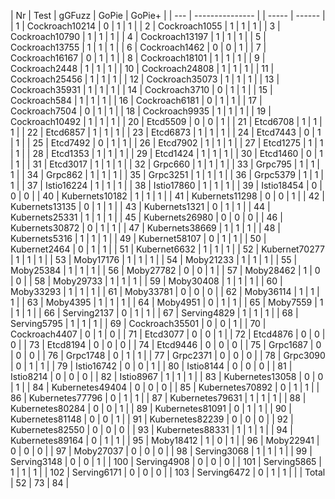 | Nr  | Test            | gGFuzz | GoPie | GoPie+ |
| --- | --------------- |       | ----- | ------ |
| 1   | Cockroach10214  | 0     | 1     | 1      |
| 2   | Cockroach1055   | 1     | 1     | 1      |
| 3   | Cockroach10790  | 1     | 1     | 1      |
| 4   | Cockroach13197  | 1     | 1     | 1      |
| 5   | Cockroach13755  | 1     | 1     | 1      |
| 6   | Cockroach1462   | 0     | 0     | 1      |
| 7   | Cockroach16167  | 0     | 1     | 1      |
| 8   | Cockroach18101  | 1     | 1     | 1      |
| 9   | Cockroach2448   | 1     | 1     | 1      |
| 10  | Cockroach24808  | 1     | 1     | 1      |
| 11  | Cockroach25456  | 1     | 1     | 1      |
| 12  | Cockroach35073  | 1     | 1     | 1      |
| 13  | Cockroach35931  | 1     | 1     | 1      |
| 14  | Cockroach3710   | 0     | 1     | 1      |
| 15  | Cockroach584    | 1     | 1     | 1      |
| 16  | Cockroach6181   | 0     | 1     | 1      |
| 17  | Cockroach7504   | 0     | 1     | 1      |
| 18  | Cockroach9935   | 1     | 1     | 1      |
| 19  | Cockroach10492  | 1     | 1     | 1      |
| 20  | Etcd5509        | 0     | 0     | 1      |
| 21  | Etcd6708        | 1     | 1     | 1      |
| 22  | Etcd6857        | 1     | 1     | 1      |
| 23  | Etcd6873        | 1     | 1     | 1      |
| 24  | Etcd7443        | 0     | 1     | 1      |
| 25  | Etcd7492        | 0     | 1     | 1      |
| 26  | Etcd7902        | 1     | 1     | 1      |
| 27  | Etcd1275        | 1     | 1     | 1      |
| 28  | Etcd1353        | 1     | 1     | 1      |
| 29  | Etcd1424        | 1     | 1     | 1      |
| 30  | Etcd1460        | 0     | 1     | 1      |
| 31  | Etcd3017        | 1     | 1     | 1      |
| 32  | Grpc660         | 1     | 1     | 1      |
| 33  | Grpc795         | 1     | 1     | 1      |
| 34  | Grpc862         | 1     | 1     | 1      |
| 35  | Grpc3251        | 1     | 1     | 1      |
| 36  | Grpc5379        | 1     | 1     | 1      |
| 37  | Istio16224      | 1     | 1     | 1      |
| 38  | Istio17860      | 1     | 1     | 1      |
| 39  | Istio18454      | 0     | 0     | 0      |
| 40  | Kubernets10182  | 1     | 1     | 1      |
| 41  | Kubernets11298  | 0     | 0     | 1      |
| 42  | Kubernets13135  | 0     | 1     | 1      |
| 43  | Kubernets1321   | 0     | 1     | 1      |
| 44  | Kubernets25331  | 1     | 1     | 1      |
| 45  | Kubernets26980  | 0     | 0     | 0      |
| 46  | Kubernets30872  | 0     | 1     | 1      |
| 47  | Kubernets38669  | 1     | 1     | 1      |
| 48  | Kubernets5316   | 1     | 1     | 1      |
| 49  | Kubernet58107   | 0     | 1     | 1      |
| 50  | Kubernet2464    | 0     | 1     | 1      |
| 51  | Kubernet6632    | 1     | 1     | 1      |
| 52  | Kubernet70277   | 1     | 1     | 1      |
| 53  | Moby17176       | 1     | 1     | 1      |
| 54  | Moby21233       | 1     | 1     | 1      |
| 55  | Moby25384       | 1     | 1     | 1      |
| 56  | Moby27782       | 0     | 0     | 1      |
| 57  | Moby28462       | 1     | 0     | 0      |
| 58  | Moby29733       | 1     | 1     | 1      |
| 59  | Moby30408       | 1     | 1     | 1      |
| 60  | Moby33293       | 1     | 1     | 1      |
| 61  | Moby33781       | 0     | 0     | 0      |
| 62  | Moby36114       | 1     | 1     | 1      |
| 63  | Moby4395        | 1     | 1     | 1      |
| 64  | Moby4951        | 0     | 1     | 1      |
| 65  | Moby7559        | 1     | 1     | 1      |
| 66  | Serving2137     | 0     | 1     | 1      |
| 67  | Serving4829     | 1     | 1     | 1      |
| 68  | Serving5795     | 1     | 1     | 1      |
| 69  | Cockroach35501  | 0     | 0     | 1      |
| 70  | Cockroach4407   | 0     | 1     | 0      |
| 71  | Etcd3077        | 0     | 0     | 1      |
| 72  | Etcd4876        | 0     | 0     | 0      |
| 73  | Etcd8194        | 0     | 0     | 0      |
| 74  | Etcd9446        | 0     | 0     | 0      |
| 75  | Grpc1687        | 0     | 0     | 0      |
| 76  | Grpc1748        | 0     | 1     | 1      |
| 77  | Grpc2371        | 0     | 0     | 0      |
| 78  | Grpc3090        | 0     | 1     | 1      |
| 79  | Istio16742      | 0     | 0     | 1      |
| 80  | Istio8144       | 0     | 0     | 0      |
| 81  | Istio8214       | 0     | 0     | 0      |
| 82  | Istio8967       | 1     | 1     | 1      |
| 83  | Kubernetes13058 | 0     | 0     | 1      |
| 84  | Kubernetes49404 | 0     | 0     | 0      |
| 85  | Kubernetes70892 | 0     | 1     | 1      |
| 86  | Kubernetes77796 | 0     | 1     | 1      |
| 87  | Kubernetes79631 | 1     | 1     | 1      |
| 88  | Kubernetes80284 | 0     | 0     | 1      |
| 89  | Kubernetes81091 | 0     | 1     | 1      |
| 90  | Kubernetes81148 | 0     | 0     | 1      |
| 91  | Kubernetes82239 | 0     | 0     | 0      |
| 92  | Kubernetes82550 | 0     | 0     | 0      |
| 93  | Kubernetes88331 | 1     | 1     | 1      |
| 94  | Kubernetes89164 | 0     | 1     | 1      |
| 95  | Moby18412       | 1     | 0     | 1      |
| 96  | Moby22941       | 0     | 0     | 0      |
| 97  | Moby27037       | 0     | 0     | 0      |
| 98  | Serving3068     | 1     | 1     | 1      |
| 99  | Serving3148     | 0     | 0     | 1      |
| 100 | Serving4908     | 0     | 0     | 0      |
| 101 | Serving5865     | 1     | 1     | 1      |
| 102 | Serving6171     | 0     | 0     | 0      |
| 103 | Serving6472     | 0     | 1     | 1      |
|     | Total           | 52    | 73    | 84     |
